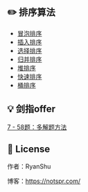 ## :pencil2: 排序算法

- [冒泡排序](https://github.com/sususama5555/ExerciseCode/blob/master/basis_algorithms/sort/bubble_sort.py)
- [插入排序](https://github.com/sususama5555/ExerciseCode/blob/master/basis_algorithms/sort/insertion_sort.py)
- [选择排序](https://github.com/sususama5555/ExerciseCode/blob/master/basis_algorithms/sort/selection_sort.py)
- [归并排序](https://github.com/sususama5555/ExerciseCode/blob/master/basis_algorithms/sort/merge_sort.py)
- [堆排序](https://github.com/sususama5555/ExerciseCode/blob/master/basis_algorithms/sort/heap_sort.py)
- [快速排序](https://github.com/sususama5555/ExerciseCode/blob/master/basis_algorithms/sort/quick_sort.py)
- [桶排序](https://github.com/sususama5555/ExerciseCode/blob/master/basis_algorithms/sort/bucket_sort.py)

## :bulb: 剑指offer

[7 - 58题：多解题方法](https://github.com/sususama5555/ExerciseCode/tree/master/python_sowrd_offer)

## :watermelon:  License

作者：RyanShu

博客：https://notspr.com/